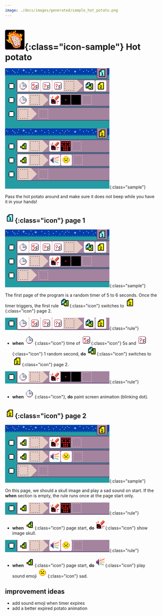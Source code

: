 ```yaml
---
image: ./docs/images/generated/sample_hot_potato.png
---
```


# ![Hot potato icon](../images/generated/icon_hot_potato.png){:class="icon-sample"} Hot potato

![Hot potato MicroCode program](../images/generated/sample_hot_potato.png){:class="sample"}

Pass the hot potato around and make
sure it does not beep while you have it
in your hands!

## ![page 1](../images/generated/icon_M1.png){:class="icon"} page 1

![hot potato page 1](../images/generated/sample_hot_potato_page_1.png){:class="sample"}

The first page of the program is a random timer of 5 to 6 seconds.
Once the timer triggers, the first rule ![switch page](../images/generated/icon_A1.png){:class="icon"} switches to ![page 2](../images/generated/icon_M2.png){:class="icon"} page 2.

![when timer 5 seconds plus 1 random second, do switch to page 2](../images/generated/sample_hot_potato_page_1_rule_1.png){:class="rule"}

-   **when** ![timer](../images/generated/icon_S4.png){:class="icon"} time
    of ![5 seconds](../images/generated/icon_F19.png){:class="icon"} 5s
    and ![1 random second](../images/generated/icon_F18.png){:class="icon"} 1
    random second, **do** ![switch page](../images/generated/icon_A1.png){:class="icon"} switches to ![page 2](../images/generated/icon_M2.png){:class="icon"} page 2.

![when timer , do screen animation](../images/generated/sample_hot_potato_page_1_rule_2.png){:class="rule"}

-   **when** ![timer](../images/generated/icon_S4.png){:class="icon"}, **do** paint screen animation (blinking dot).

## ![page 2](../images/generated/icon_M2.png){:class="icon"} page 2

![hot potato page 2](../images/generated/sample_hot_potato_page_2.png){:class="sample"}

On this page, we should a skull image and play a sad sound on start.
If the **when** section is empty, the rule runs once at the page start only.

![when page starts, do paint a skull](../images/generated/sample_hot_potato_page_2_rule_1.png){:class="rule"}

-   **when** ![page start](../images/generated/icon_S1.png){:class="icon"} page start, **do** ![screen](../images/generated/icon_A5.png){:class="icon"} show image skull.

![when page starts, do play sad sound](../images/generated/sample_hot_potato_page_2_rule_2.png){:class="rule"}

-   **when** ![page start](../images/generated/icon_S1.png){:class="icon"} page start, **do** ![speaker](../images/generated/icon_A2.png){:class="icon"} play sound emoji ![emoji sad](../images/generated/icon_M19sad.png){:class="icon"} sad.

## improvement ideas

-   add sound emoji when timer expires
-   add a better expired potato animation
